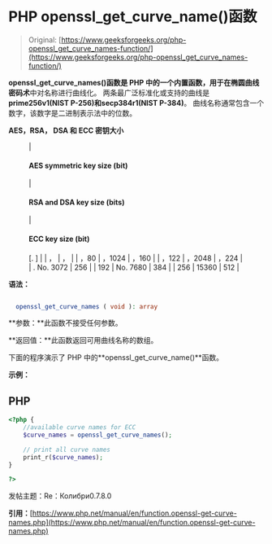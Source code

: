 # PHP openssl_get_curve_name()函数

> Original: [https://www.geeksforgeeks.org/php-openssl_get_curve_names-function/](https://www.geeksforgeeks.org/php-openssl_get_curve_names-function/)

**openssl_get_curve_names()**函数是 PHP 中的一个内置函数，用于在**椭圆曲线密码术**中对名称进行曲线化。 两条最广泛标准化或支持的曲线是**prime256v1(NIST P-256)**和**secp384r1(NIST P-384)**。 曲线名称通常包含一个数字，该数字是二进制表示法中的位数。

**AES，RSA， DSA 和 ECC 密钥大小**

<figure class="table">

| 

#### **AES symmetric key size (bit)**

 | 

#### **RSA and DSA key size (bits)**

 | 

#### **ECC key size (bit)**

[. ] |  | ， | ， |
| ，80 | ，1024 | ，160 |
| ，122 | ，2048 | ，224 |
| . No. 3072 | 256 |
| 192 | No. 7680 | 384 |
| 256 | 15360 | 512 |

</figure>

**语法：**

```php

  openssl_get_curve_names ( void ): array

```

**参数：**此函数不接受任何参数。

**返回值：**此函数返回可用曲线名称的数组。

下面的程序演示了 PHP 中的**openssl_get_curve_name()**函数。

**示例：**

## PHP

```php
<?php {
    //available curve names for ECC
    $curve_names = openssl_get_curve_names();

    // print all curve names
    print_r($curve_names);
}

?>
```

发帖主题：Re：Колибри0.7.8.0

**引用：**[https://www.php.net/manual/en/function.openssl-get-curve-names.php](https://www.php.net/manual/en/function.openssl-get-curve-names.php)